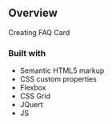 ## Overview

Creating FAQ Card

### Built with

- Semantic HTML5 markup
- CSS custom properties
- Flexbox
- CSS Grid
- JQuert
- JS
